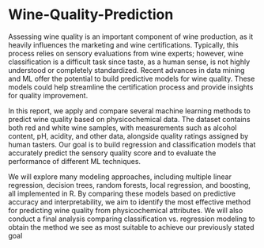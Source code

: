 # Wine-Quality-Prediction

  Assessing wine quality is an important component of wine production, as it heavily
influences the marketing and wine certifications. Typically, this process relies on sensory
evaluations from wine experts; however, wine classification is a difficult task since taste, as a
human sense, is not highly understood or completely standardized. Recent advances in data
mining and ML offer the potential to build predictive models for wine quality. These models
could help streamline the certification process and provide insights for quality improvement.

  In this report, we apply and compare several machine learning methods to predict wine
quality based on physicochemical data. The dataset contains both red and white wine samples,
with measurements such as alcohol content, pH, acidity, and other data, alongside quality ratings
assigned by human tasters. Our goal is to build regression and classification models that
accurately predict the sensory quality score and to evaluate the performance of different ML
techniques.

  We will explore many modeling approaches, including multiple linear regression,
decision trees, random forests, local regression, and boosting, all implemented in R. By
comparing these models based on predictive accuracy and interpretability, we aim to identify the
most effective method for predicting wine quality from physicochemical attributes. We will also
conduct a final analysis comparing classification vs. regression modeling to obtain the method
we see as most suitable to achieve our previously stated goal

